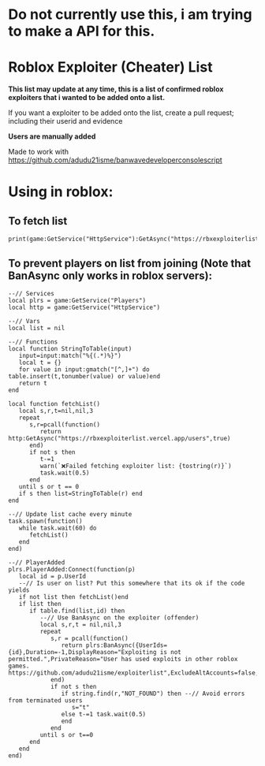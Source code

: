 # Do not currently use this, i am trying to make a API for this.

# Roblox Exploiter (Cheater) List
**This list may update at any time, this is a list of confirmed roblox exploiters that i wanted to be added onto a list.**

If you want a exploiter to be added onto the list, create a pull request; including their userid and evidence

**Users are manually added**

Made to work with https://github.com/adudu21isme/banwavedeveloperconsolescript

# Using in roblox:

## To fetch list
```luau
print(game:GetService("HttpService"):GetAsync("https://rbxexploiterlist.vercel.app/users"))
```
## To prevent players on list from joining (Note that BanAsync only works in roblox servers):
```luau
--// Services
local plrs = game:GetService("Players")
local http = game:GetService("HttpService")

--// Vars
local list = nil

--// Functions
local function StringToTable(input)
   input=input:match("%{(.*)%}")
   local t = {}
   for value in input:gmatch("[^,]+") do table.insert(t,tonumber(value) or value)end
   return t
end

local function fetchList()
   local s,r,t=nil,nil,3
   repeat
      s,r=pcall(function()
         return http:GetAsync("https://rbxexploiterlist.vercel.app/users",true)
      end)
      if not s then
         t-=1
         warn(`❌Failed fetching exploiter list: {tostring(r)}`)
         task.wait(0.5)
      end
   until s or t == 0
   if s then list=StringToTable(r) end
end

--// Update list cache every minute
task.spawn(function()
   while task.wait(60) do
      fetchList()
   end
end)

--// PlayerAdded
plrs.PlayerAdded:Connect(function(p)
   local id = p.UserId
   --// Is user on list? Put this somewhere that its ok if the code yields
   if not list then fetchList()end
   if list then
      if table.find(list,id) then
         --// Use BanAsync on the exploiter (offender)
         local s,r,t = nil,nil,3
         repeat
            s,r = pcall(function()
               return plrs:BanAsync({UserIds={id},Duration=-1,DisplayReason="Exploiting is not permitted.",PrivateReason="User has used exploits in other roblox games. https://github.com/adudu21isme/exploiterlist",ExcludeAltAccounts=false,ApplyToUniverse=true})  
            end)
            if not s then
               if string.find(r,"NOT_FOUND") then --// Avoid errors from terminated users
                  s="t"
               else t-=1 task.wait(0.5)
               end
            end
         until s or t==0   
      end
   end
end)
```
